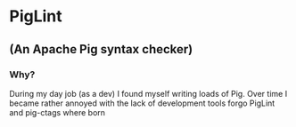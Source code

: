 # PigLint 
## (An Apache Pig syntax checker)

### Why?

During my day job (as a dev) I found myself writing loads of Pig. Over time I became rather annoyed with the lack of development tools forgo PigLint and pig-ctags where born